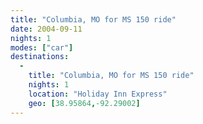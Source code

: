 ```yaml
---
title: "Columbia, MO for MS 150 ride"
date: 2004-09-11
nights: 1
modes: ["car"]
destinations:
  -
    title: "Columbia, MO for MS 150 ride"
    nights: 1
    location: "Holiday Inn Express"
    geo: [38.95864,-92.29002]
---
```



